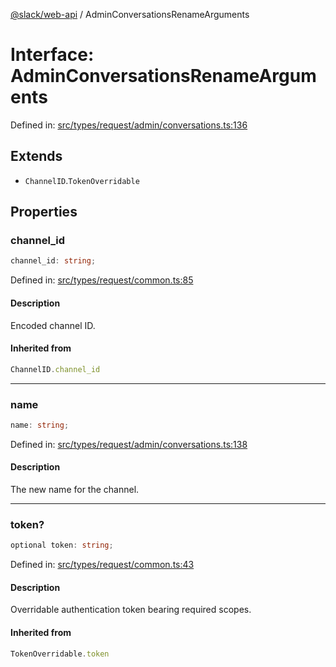 [@slack/web-api](../index.md) / AdminConversationsRenameArguments

# Interface: AdminConversationsRenameArguments

Defined in: [src/types/request/admin/conversations.ts:136](https://github.com/slackapi/node-slack-sdk/blob/main/packages/web-api/src/types/request/admin/conversations.ts#L136)

## Extends

- `ChannelID`.`TokenOverridable`

## Properties

### channel\_id

```ts
channel_id: string;
```

Defined in: [src/types/request/common.ts:85](https://github.com/slackapi/node-slack-sdk/blob/main/packages/web-api/src/types/request/common.ts#L85)

#### Description

Encoded channel ID.

#### Inherited from

```ts
ChannelID.channel_id
```

***

### name

```ts
name: string;
```

Defined in: [src/types/request/admin/conversations.ts:138](https://github.com/slackapi/node-slack-sdk/blob/main/packages/web-api/src/types/request/admin/conversations.ts#L138)

#### Description

The new name for the channel.

***

### token?

```ts
optional token: string;
```

Defined in: [src/types/request/common.ts:43](https://github.com/slackapi/node-slack-sdk/blob/main/packages/web-api/src/types/request/common.ts#L43)

#### Description

Overridable authentication token bearing required scopes.

#### Inherited from

```ts
TokenOverridable.token
```
